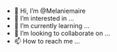 - 👋 Hi, I’m @Melaniemaire
- 👀 I’m interested in ...
- 🌱 I’m currently learning ...
- 💞️ I’m looking to collaborate on ...
- 📫 How to reach me ...

<!---
Melaniemaire/Melaniemaire is a ✨ special ✨ repository because its `README.md` (this file) appears on your GitHub profile.
You can click the Preview link to take a look at your changes.
--->
